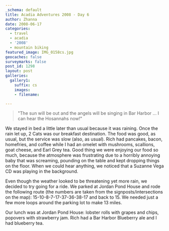 ```yaml
---
_schema: default
title: Acadia Adventures 2008 - Day 6
author: Zhanna
date: 2008-06-17
categories:
  - travel
  - acadia
  - '2008'
  - mountain biking
featured_image: IMG_0158cs.jpg
geocaches: false
surveymarks: false
post_id: 1298
layout: post
galleries:
  gallery1:
    suffix: cs
    images:
    - filename:  

---
```


> "The sun will be out and the angels will be singing in Bar Harbor ... I can hear the Hosannahs now!"

We stayed in bed a little later than usual because it was raining. Once the rain let up, 2 Cats was our breakfast destination. The food was good, as usual, but the service was slow (also, as usual). Rich had pancakes, bacon, homefries, and coffee while I had an omelet with mushrooms, scallions, goat cheese, and Earl Grey tea. Good thing we were enjoying our food so much, because the atmosphere was frustrating due to a horribly annoying baby that was screaming, pounding on the table and kept dropping things on the floor. When we could hear anything, we noticed that a Suzanne Vega CD was playing in the background. 

Even though the weather looked to be threatening yet more rain, we decided to try going for a ride. We parked at Jordan Pond House and rode the following route (the numbers are taken from the signposts/intersections on the map): 15-10-8-7-17-37-36-38-17 and back to 15. We needed just a few more loops around the parking lot to make 13 miles. 

Our lunch was at Jordan Pond House: lobster rolls with grapes and chips, popovers with strawberry jam. Rich had a Bar Harbor Blueberry ale and I had blueberry tea.
